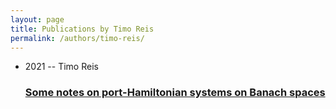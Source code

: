 ```yaml
---
layout: page
title: Publications by Timo Reis
permalink: /authors/timo-reis/
---
```


<ul class="post-list">

  <li>
    <span class="post-meta">2021 -- Timo Reis</span>
    <h3><a class="post-link" href="../../some-notes-on-port-hamiltonian-systems-on-banach-spaces">Some notes on port-Hamiltonian systems on Banach spaces</a></h3>
  </li>
</ul>
